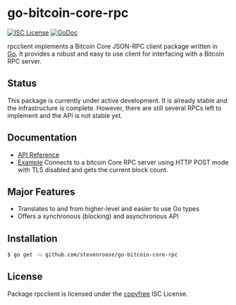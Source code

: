 go-bitcoin-core-rpc
===================

[![ISC License](http://img.shields.io/badge/license-ISC-blue.svg)](http://copyfree.org)
[![GoDoc](https://img.shields.io/badge/godoc-reference-blue.svg)](http://godoc.org/github.com/stevenroose/go-bitcoin-core-rpc)

rpcclient implements a Bitcoin Core JSON-RPC client package written
in [Go](http://golang.org/).  It provides a robust and easy to use client for
interfacing with a Bitcoin RPC server.

## Status

This package is currently under active development.  It is already stable and
the infrastructure is complete.  However, there are still several RPCs left to
implement and the API is not stable yet.

## Documentation

* [API Reference](http://godoc.org/github.com/stevenroose/go-bitcoin-core-rpc)
* [Example](https://github.com/stevenroose/go-bitcoin-core-rpc/tree/master/examples)
  Connects to a bitcoin Core RPC server using HTTP POST mode with TLS disabled
  and gets the current block count.

## Major Features

* Translates to and from higher-level and easier to use Go types
* Offers a synchronous (blocking) and asynchronous API

## Installation

```bash
$ go get -u github.com/stevenroose/go-bitcoin-core-rpc
```

## License

Package rpcclient is licensed under the [copyfree](http://copyfree.org) ISC
License.
